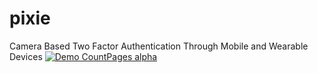 # pixie
Camera Based Two Factor Authentication Through Mobile and Wearable Devices
[![Demo CountPages alpha](https://gifs.com/gif/pixie-qjBr3D)](https://youtu.be/tWepolcXUJg)
